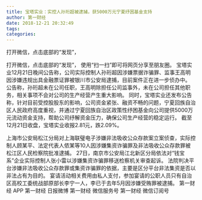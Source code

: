 ```yaml
---
title: 宝塔实业：实控人孙珩超被逮捕，获5000万元宁夏纾困基金支持
author: 第一财经
date: 2018-12-21 20:32:49
tags: 
categories: 
---
```

打开微信，点击底部的“发现”，
<!-- more -->
打开微信，点击底部的“发现”，
使用“扫一扫”即可将网页分享至朋友圈。
宝塔实业12月21日晚间公告称，公司实际控制人孙珩超因涉嫌票据诈骗罪、监事王高明因涉嫌违规出具金融票证罪被银川市公安局逮捕，目前案件正在进一步侦办中。
公告称，孙珩超未在公司任职，王高明除担任公司监事外，未在公司担任其他职务，相关事项不会对公司的生产经营产生重大影响。
同时，宝塔实业还发布公告称，针对目前受控股股东的影响，公司资金紧张、融资不畅的问题，宁夏回族自治区人民政府高度重视，并通过宁夏回族自治区政策性纾困基金向公司提供5000万元流动资金支持，帮助公司纾解资金压力，确保公司生产经营的稳定运行。
截至12月21日收盘，宝塔实业收报2.81元，跌2.09%。
 
 
上海市公安局松江分局对上海联璧电子涉嫌非法吸收公众存款案立案侦查，实际控制人顾某平、法定代表人侬某等10人因涉嫌集资诈骗罪及非法吸收公众存款罪被松江区人民检察院批准逮捕。
27日，南京市公安局江北新区分局依法对“钱宝系”企业实际控制人张小雷以涉嫌集资诈骗罪移送检察机关审查起诉。
法院判决平台涉嫌非法吸收公众存款罪或集资诈骗罪的依据，主要是区分平台非法集资是否以非法占有为目的。
宴请活动相关费用由私人支付，参加宴请的公职人员只有自治区高校工委统战部原部长李宁一人，李已于去年5月因涉嫌受贿罪被逮捕。
第一财经
APP
第一财经
日报微博
第一财经
微信服务号
第一财经
微信订阅号
